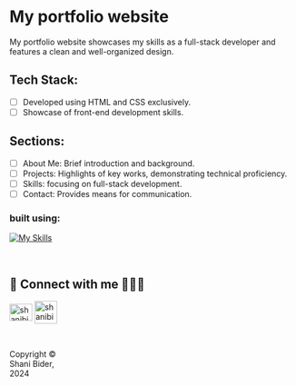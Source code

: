 # My portfolio website

My portfolio website showcases my skills as a full-stack developer and features a clean and well-organized design.

## Tech Stack:
- [ ] Developed using HTML and CSS exclusively.
- [ ] Showcase of front-end development skills.

## Sections:
- [ ] About Me: Brief introduction and background.
- [ ] Projects: Highlights of key works, demonstrating technical proficiency.
- [ ] Skills: focusing on full-stack development.
- [ ] Contact: Provides means for communication.

### built using:
[![My Skills](https://skillicons.dev/icons?i=html,css)](https://skillicons.dev)


<br>

## 🔗 Connect with me 👩‍💻😊
<p align="left">
<a href="https://linkedin.com/in/shanibider" target="blank"><img align="center" src="https://raw.githubusercontent.com/rahuldkjain/github-profile-readme-generator/master/src/images/icons/Social/linked-in-alt.svg" alt="shanibider" height="30" width="40" /></a>
<a style="margin-left: 145x;" href="mailto:shanibider@gmail.com"><img align="center" src="https://img.icons8.com/ios-glyphs/30/000000/new-post.png" alt="shanibider@gmail.com" height="40" width="40" /></a>
</p>

<br>



<footer>
<p style="float:left; width: 20%;">
Copyright © Shani Bider, 2024
</p>
</footer>
